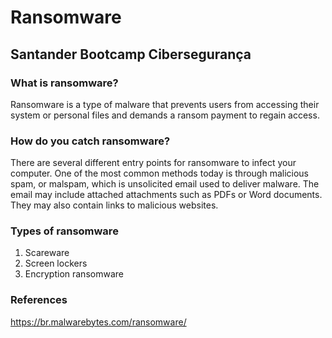 # Ransomware

## Santander Bootcamp Cibersegurança

### What is ransomware?

Ransomware is a type of malware that prevents users from accessing their system or personal files and demands a ransom payment to regain access.

### How do you catch ransomware?

There are several different entry points for ransomware to infect your computer. One of the most common methods today is through malicious spam, or malspam, which is unsolicited email used to deliver malware. The email may include attached attachments such as PDFs or Word documents. They may also contain links to malicious websites.

### Types of ransomware

1. Scareware
2. Screen lockers
3. Encryption ransomware

### References 

https://br.malwarebytes.com/ransomware/

